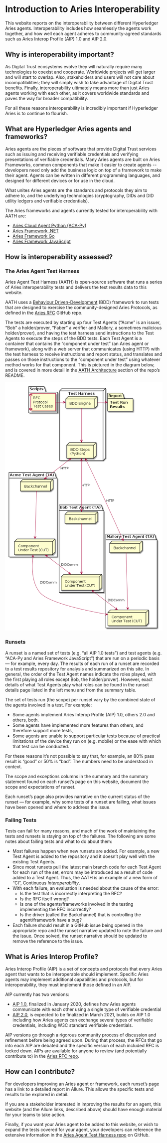 # Introduction to Aries Interoperability

This website reports on the interoperability between different Hyperledger Aries agents. Interoperability includes how seamlessly the agents work together, and how well each agent adheres to community-agreed standards such as Aries Interop Profile (AIP) 1.0 and AIP 2.0.

## Why is interoperability important?

As Digital Trust ecosystems evolve they will naturally require many technologies to coexist and cooperate. Worldwide projects will get larger and will start to overlap. Also, stakeholders and users will not care about incompatibilities; they will simply wish to take advantage of Digital Trust benefits. Finally, interoperability ultimately means more than just Aries agents working with each other, as it covers worldwide standards and paves the way for broader compatibility.

For all these reasons interoperability is incredibly important if Hyperledger Aries is to continue to flourish.

## What are Hyperledger Aries agents and frameworks?

Aries agents are the pieces of software that provide Digital Trust services such as issuing and receiving verifiable credentials and verifying presentations of verifiable credentials. Many Aries agents are built on Aries Frameworks, common components that make it easier to create agents -- developers need only add the business logic on top of a framework to make their agent. Agents can be written in different programming languages, and designed for different devices or for use in the cloud.

What unites Aries agents are the standards and protocols they aim to adhere to, and the underlying technologies (cryptography, DIDs and DID utility ledgers and verifiable credentials).

The Aries frameworks and agents currently tested for interoperability with AATH are:

*   [Aries Cloud Agent Python (ACA-Py)](https://github.com/hyperledger/aries-cloudagent-python)
*   [Aries Framework .NET](https://github.com/hyperledger/aries-framework-dotnet)
*   [Aries Framework Go](https://github.com/hyperledger/aries-framework-go)
*   [Aries Framework JavaScript](https://github.com/hyperledger/aries-framework-javascript)

## How is interoperability assessed?

### The Aries Agent Test Harness

Aries Agent Test Harness (AATH) is open-source software that runs a series of Aries interoperability tests and delivers the test results data to this website.

AATH uses a [Behaviour Driven-Development](URL) (BDD) framework to run tests that are designed to exercise the community-designed Aries Protocols, as defined in the [Aries RFC]([https://github.com/hyperledger/aries-rfcs](https://github.com/hyperledger/aries-rfcs)) GitHub repo.

The tests are executed by starting up four Test Agents (“Acme” is an issuer, “Bob” a holder/prover, “Faber” a verifier and Mallory, a sometimes malicious holder/prover), and having the test harness send instructions to the Test Agents to execute the steps of the BDD tests. Each Test Agent is a container that contains the “component under test” (an Aries agent or framework), along with a web server that communicates (using HTTP) with the test harness to receive instructions and report status, and translates and passes on those instructions to the “component under test” using whatever method works for that component. This is pictured in the diagram below, and is covered in more detail in the [AATH Architecture](https://github.com/hyperledger/aries-agent-test-harness#architecture) section of the repo’s README.

![AATH Architecture](assets/aath-arch/aath-arch.png)

### Runsets

A runset is a named set of tests (e.g. “all AIP 1.0 tests”) and test agents (e.g. “ACA-Py and Aries Framework JavaScript”) that are run on a periodic basis — for example, every day. The results of each run of a runset are recorded to a test results repository for analysis and summarized on this site. In general, the order of the Test Agent names indicate the roles played, with the first playing all roles except Bob, the holder/prover). However, exact details of what Test Agents play what roles can be found in the runset details page listed in the left menu and from the summary table.

The set of tests run (the scope) per runset vary by the combined state of the agents involved in a test. For example:

*   Some agents implement Aries Interop Profile (AIP) 1.0, others 2.0 and others, both.
*   Some agents have implemented more features than others, and therefore support more tests,
*   Some agents are unable to support particular tests because of practical limitations of the device they run on (e.g. mobile) or the ease with which that test can be conducted.

For these reasons it’s not possible to say that, for example, an 80% pass result is “good” or 50% is “bad”. The numbers need to be understood in context.

The scope and exceptions columns in the summary and the summary statement found on each runset’s page on this website, document the scope and expectations of runset.

Each runset’s page also provides narrative on the current status of the runset — for example, why some tests of a runset are failing, what issues have been opened and where to address the issue.

### Failing Tests

Tests can fail for many reasons, and much of the work of maintaining the tests and runsets is staying on top of the failures.  The following are some notes about failing tests and what to do about them:

*   Most failures happen when new runsets are added. For example, a new Test Agent is added to the repository and it doesn’t play well with the existing Test Agents.
*   Since most runsets pull the latest main branch code for each Test Agent for each run of the set, errors may be introduced as a result of code added to a Test Agent. Thus, the AATH is an example of a new form of “CI”, Continuous _Interoperability_.
*   With each failure, an evaluation is needed about the cause of the error:
    *   Is the test that is incorrectly interpreting the RFC?
    *   Is the RFC itself wrong?
    *   Is one of the agents/frameworks involved in the testing implementing the RFC incorrectly?
    *   Is the driver (called the Backchannel) that is controlling the agent/framework have a bug?
*   Each failure should result in a GitHub issue being opened in the appropriate repo and the runset narrative updated to note the failure and the issue. Once solved, the runset narrative should be updated to remove the reference to the issue.

## What is Aries Interop Profile?

Aries Interop Profile (AIP) is a set of concepts and protocols that every Aries agent that wants to be interoperable should implement. Specific Aries agents may implement additional capabilities and protocols, but for interoperability, they must implement those defined in an AIP. 

AIP currently has two versions:

*   [AIP 1.0](https://github.com/hyperledger/aries-rfcs/tree/master/concepts/0302-aries-interop-profile#aries-interop-profile-version-10), finalized in January 2020, defines how Aries agents communicate with each other using a single type of verifiable credential
*   [AIP 2.0](https://github.com/hyperledger/aries-rfcs/pull/579), is expected to be finalized in March 2021, builds on AIP 1.0 including how Aries agents can exchange several types of verifiable credentials, including W3C standard verifiable credentials.

AIP versions go through a rigorous community process of discussion and refinement before being agreed upon. During that process, the RFCs that go into each AIP are debated and the specific version of each included RFC is locked down. AIPs are available for anyone to review (and potentially contribute to) in the [Aries RFC repo](https://github.com/hyperledger/aries-rfcs).

## How can I contribute?

For developers improving an Aries agent or framework, each runset’s page has a link to a detailed report in Allure. This allows the specific tests and results to be explored in detail.

If you are a stakeholder interested in improving the results for an agent, this website (and the Allure links, described above) should have enough material for your teams to take action.

Finally, if you want your Aries agent to be added to this website, or wish to expand the tests covered for your agent, your developers can reference the extensive information in the [Aries Agent Test Harness repo](https://github.com/hyperledger/aries-agent-test-harness) on GitHub.
